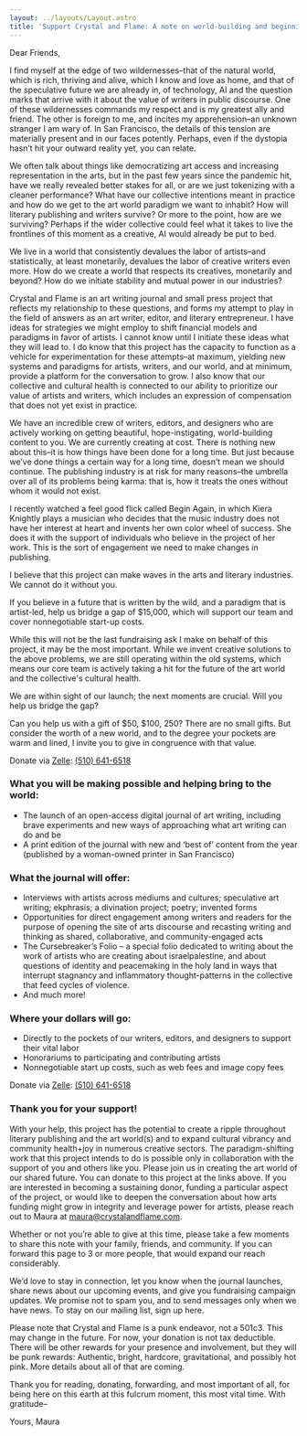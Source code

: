 ```yaml
---
layout: ../layouts/Layout.astro
title: 'Support Crystal and Flame: A note on world-building and beginning again'
---
```


Dear Friends,

I find myself at the edge of two wildernesses–that of the natural world, which is rich, thriving and alive, which I know and love as home, and that of the speculative future we are already in, of technology, AI and the question marks that arrive with it about the value of writers in public discourse. One of these wildernesses commands my respect and is my greatest ally and friend. The other is foreign to me, and incites my apprehension–an unknown stranger I am wary of. In San Francisco, the details of this tension are materially present and in our faces potently. Perhaps, even if the dystopia hasn’t hit your outward reality yet, you can relate.

We often talk about things like democratizing art access and increasing representation in the arts, but in the past few years since the pandemic hit, have we really revealed better stakes for all, or are we just tokenizing with a cleaner performance? What have our collective intentions meant in practice and how do we get to the art world paradigm we want to inhabit? How will literary publishing and writers survive? Or more to the point, how are we surviving? Perhaps if the wider collective could feel what it takes to live the frontlines of this moment as a creative, AI would already be put to bed.

We live in a world that consistently devalues the labor of artists–and statistically, at least monetarily, devalues the labor of creative writers even more. How do we create a world that respects its creatives, monetarily and beyond? How do we initiate stability and mutual power in our industries?

Crystal and Flame is an art writing journal and small press project that reflects my relationship to these questions, and forms my attempt to play in the field of answers as an art writer, editor, and literary entrepreneur. I have ideas for strategies we might employ to shift financial models and paradigms in favor of artists. I cannot know until I initiate these ideas what they will lead to. I do know that this project has the capacity to function as a vehicle for experimentation for these attempts–at maximum, yielding new systems and paradigms for artists, writers, and our world, and at minimum, provide a platform for the conversation to grow. I also know that our collective and cultural health is connected to our ability to prioritize our value of artists and writers, which includes an expression of compensation that does not yet exist in practice.

We have an incredible crew of writers, editors, and designers who are actively working on getting beautiful, hope-instigating, world-building content to you. We are currently creating at cost. There is nothing new about this–it is how things have been done for a long time. But just because we’ve done things a certain way for a long time, doesn’t mean we should continue. The publishing industry is at risk for many reasons–the umbrella over all of its problems being karma: that is, how it treats the ones without whom it would not exist.

I recently watched a feel good flick called Begin Again, in which Kiera Knightly plays a musician who decides that the music industry does not have her interest at heart and invents her own color wheel of success. She does it with the support of individuals who believe in the project of her work. This is the sort of engagement we need to make changes in publishing.

I believe that this project can make waves in the arts and literary industries. We cannot do it without you.

If you believe in a future that is written by the wild, and a paradigm that is artist-led, help us bridge a gap of $15,000, which will support our team and cover nonnegotiable start-up costs.

While this will not be the last fundraising ask I make on behalf of this project, it may be the most important. While we invent creative solutions to the above problems, we are still operating within the old systems, which means our core team is actively taking a hit for the future of the art world and the collective's cultural health.

We are within sight of our launch; the next moments are crucial. Will you help us bridge the gap?

Can you help us with a gift of $50, $100, 250? There are no small gifts. But consider the worth of a new world, and to the degree your pockets are warm and lined, I invite you to give in congruence with that value.

Donate via [Zelle](https://www.zellepay.com/go/zelle): [(510) 641-6518](https://www.zellepay.com/go/zelle)

### What you will be making possible and helping bring to the world:

* The launch of an open-access digital journal of art writing, including brave experiments and new ways of approaching what art writing can do and be
* A print edition of the journal with new and ‘best of’ content from the year (published by a woman-owned printer in San Francisco)

### What the journal will offer:

* Interviews with artists across mediums and cultures; speculative art writing; ekphrasis; a divination project; poetry; invented forms
* Opportunities for direct engagement among writers and readers for the purpose of opening the site of arts discourse and recasting writing and thinking as shared, collaborative, and community-engaged acts
* The Cursebreaker’s Folio – a special folio dedicated to writing about the work of artists who are creating about israelpalestine, and about questions of identity and peacemaking in the holy land in ways that interrupt stagnancy and inflammatory thought-patterns in the collective that feed cycles of violence.
* And much more!

### Where your dollars will go:

* Directly to the pockets of our writers, editors, and designers to support their vital labor
* Honorariums to participating and contributing artists
* Nonnegotiable start up costs, such as web fees and image copy fees

Donate via [Zelle](https://www.zellepay.com/go/zelle): [(510) 641-6518](https://www.zellepay.com/go/zelle)

### Thank you for your support!

With your help, this project has the potential to create a ripple throughout literary publishing and the art world(s) and to expand cultural vibrancy and community health+joy in numerous creative sectors. The paradigm-shifting work that this project intends to do is possible only in collaboration with the support of you and others like you. Please join us in creating the art world of our shared future. You can donate to this project at the links above. If you are interested in becoming a sustaining donor, funding a particular aspect of the project, or would like to deepen the conversation about how arts funding might grow in integrity and leverage power for artists, please reach out to Maura at [maura@crystalandflame.com](mailto:maura@crystalandflame.com).

Whether or not you’re able to give at this time, please take a few moments to share this note with your family, friends, and community. If you can forward this page to 3 or more people, that would expand our reach considerably.

We’d love to stay in connection, let you know when the journal launches, share news about our upcoming events, and give you fundraising campaign updates. We promise not to spam you, and to send messages only when we have news. To stay on our mailing list, sign up here.

Please note that Crystal and Flame is a punk endeavor, not a 501c3. This may change in the future. For now, your donation is not tax deductible. There will be other rewards for your presence and involvement, but they will be punk rewards: Authentic, bright, hardcore, gravitational, and possibly hot pink. More details about all of that are coming.

Thank you for reading, donating, forwarding, and most important of all, for being here on this earth at this fulcrum moment, this most vital time. With gratitude–

Yours,
Maura
